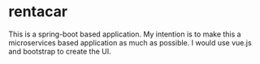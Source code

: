 # rentacar
This is a spring-boot based application. My intention is to make this a microservices based application as much as possible. I would use vue.js and bootstrap to create the UI.
